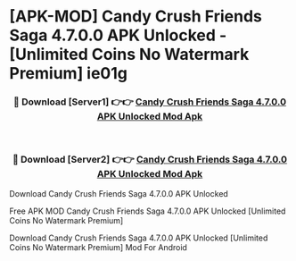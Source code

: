 # [APK-MOD] Candy Crush Friends Saga 4.7.0.0 APK Unlocked - [Unlimited Coins No Watermark Premium] ie01g



<div align="center">
<h3>🔴 Download [Server1] 👉👉 <a href="https://momento.my/?title=Candy_Crush_Friends_Saga_4.7.0.0_APK_Unlocked">Candy Crush Friends Saga 4.7.0.0 APK Unlocked Mod Apk</a></h3><br>

<h3>🔴 Download [Server2] 👉👉 <a href="https://momento.my/?title=Candy_Crush_Friends_Saga_4.7.0.0_APK_Unlocked">Candy Crush Friends Saga 4.7.0.0 APK Unlocked Mod Apk</a></h3>
</div>



Download Candy Crush Friends Saga 4.7.0.0 APK Unlocked 

Free APK MOD Candy Crush Friends Saga 4.7.0.0 APK Unlocked [Unlimited Coins No Watermark Premium]

Download Candy Crush Friends Saga 4.7.0.0 APK Unlocked [Unlimited Coins No Watermark Premium] Mod For Android
